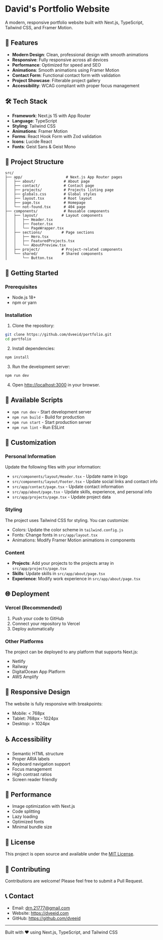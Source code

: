# David's Portfolio Website

A modern, responsive portfolio website built with Next.js, TypeScript, Tailwind CSS, and Framer Motion.

## 🚀 Features

- **Modern Design**: Clean, professional design with smooth animations
- **Responsive**: Fully responsive across all devices
- **Performance**: Optimized for speed and SEO
- **Animations**: Smooth animations using Framer Motion
- **Contact Form**: Functional contact form with validation
- **Project Showcase**: Filterable project gallery
- **Accessibility**: WCAG compliant with proper focus management

## 🛠️ Tech Stack

- **Framework**: Next.js 15 with App Router
- **Language**: TypeScript
- **Styling**: Tailwind CSS
- **Animations**: Framer Motion
- **Forms**: React Hook Form with Zod validation
- **Icons**: Lucide React
- **Fonts**: Geist Sans & Geist Mono

## 📁 Project Structure

```
src/
├── app/                    # Next.js App Router pages
│   ├── about/             # About page
│   ├── contact/           # Contact page
│   ├── projects/          # Projects listing page
│   ├── globals.css        # Global styles
│   ├── layout.tsx         # Root layout
│   ├── page.tsx           # Homepage
│   └── not-found.tsx      # 404 page
├── components/            # Reusable components
│   ├── layout/           # Layout components
│   │   ├── Header.tsx
│   │   ├── Footer.tsx
│   │   └── PageWrapper.tsx
│   ├── sections/         # Page sections
│   │   ├── Hero.tsx
│   │   ├── FeaturedProjects.tsx
│   │   └── AboutPreview.tsx
│   ├── project/          # Project-related components
│   └── shared/           # Shared components
│       └── Button.tsx
```

## 🚀 Getting Started

### Prerequisites

- Node.js 18+ 
- npm or yarn

### Installation

1. Clone the repository:
```bash
git clone https://github.com/dveeid/portfolio.git
cd portfolio
```

2. Install dependencies:
```bash
npm install
```

3. Run the development server:
```bash
npm run dev
```

4. Open [http://localhost:3000](http://localhost:3000) in your browser.

## 📝 Available Scripts

- `npm run dev` - Start development server
- `npm run build` - Build for production
- `npm run start` - Start production server
- `npm run lint` - Run ESLint

## 🎨 Customization

### Personal Information

Update the following files with your information:

- `src/components/layout/Header.tsx` - Update name in logo
- `src/components/layout/Footer.tsx` - Update social links and contact info
- `src/app/contact/page.tsx` - Update contact information
- `src/app/about/page.tsx` - Update skills, experience, and personal info
- `src/app/projects/page.tsx` - Update project data

### Styling

The project uses Tailwind CSS for styling. You can customize:

- Colors: Update the color scheme in `tailwind.config.js`
- Fonts: Change fonts in `src/app/layout.tsx`
- Animations: Modify Framer Motion animations in components

### Content

- **Projects**: Add your projects to the projects array in `src/app/projects/page.tsx`
- **Skills**: Update skills in `src/app/about/page.tsx`
- **Experience**: Modify work experience in `src/app/about/page.tsx`

## 🌐 Deployment

### Vercel (Recommended)

1. Push your code to GitHub
2. Connect your repository to Vercel
3. Deploy automatically

### Other Platforms

The project can be deployed to any platform that supports Next.js:

- Netlify
- Railway
- DigitalOcean App Platform
- AWS Amplify

## 📱 Responsive Design

The website is fully responsive with breakpoints:

- Mobile: < 768px
- Tablet: 768px - 1024px
- Desktop: > 1024px

## ♿ Accessibility

- Semantic HTML structure
- Proper ARIA labels
- Keyboard navigation support
- Focus management
- High contrast ratios
- Screen reader friendly

## 🔧 Performance

- Image optimization with Next.js
- Code splitting
- Lazy loading
- Optimized fonts
- Minimal bundle size

## 📄 License

This project is open source and available under the [MIT License](LICENSE).

## 🤝 Contributing

Contributions are welcome! Please feel free to submit a Pull Request.

## 📞 Contact

- Email: drn.21777@gmail.com
- Website: https://dveeid.com
- GitHub: https://github.com/dveeid

---

Built with ❤️ using Next.js, TypeScript, and Tailwind CSS
